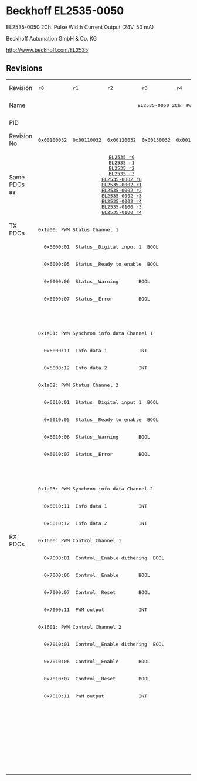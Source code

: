 # Beckhoff EL2535-0050

EL2535-0050 2Ch. Pulse Width Current Output (24V, 50 mA)

Beckhoff Automation GmbH & Co. KG

http://www.beckhoff.com/EL2535

## Revisions
<table>
<tr >
<td>Revision</td>
<td><pre>r0</pre></td>
<td><pre>r1</pre></td>
<td><pre>r2</pre></td>
<td><pre>r3</pre></td>
<td><pre>r4</pre></td>
<td><pre>r5</pre></td>
<td><pre>r6</pre></td>
<td><pre>r7</pre></td>
</tr>
<tr >
<td>Name</td>
<td colspan=8 align="center"><pre>EL2535-0050 2Ch. Pulse Width Current Output (24V, 50 mA)</pre></td>
</tr>
<tr >
<td>PID</td>
<td colspan=8 align="center"><pre>0x09e73052</pre></td>
</tr>
<tr >
<td>Revision No</td>
<td><pre>0x00100032</pre></td>
<td><pre>0x00110032</pre></td>
<td><pre>0x00120032</pre></td>
<td><pre>0x00130032</pre></td>
<td><pre>0x00140032</pre></td>
<td><pre>0x00150032</pre></td>
<td><pre>0x00160032</pre></td>
<td><pre>0x00170032</pre></td>
</tr>
<tr >
<td>Same PDOs as</td>
<td colspan=5 align="center"><pre><a href="EL2535">EL2535 r0</a><br/><a href="EL2535">EL2535 r1</a><br/><a href="EL2535">EL2535 r2</a><br/><a href="EL2535">EL2535 r3</a><br/><a href="EL2535-0002">EL2535-0002 r0</a><br/><a href="EL2535-0002">EL2535-0002 r1</a><br/><a href="EL2535-0002">EL2535-0002 r2</a><br/><a href="EL2535-0002">EL2535-0002 r3</a><br/><a href="EL2535-0002">EL2535-0002 r4</a><br/><a href="EL2535-0100">EL2535-0100 r3</a><br/><a href="EL2535-0100">EL2535-0100 r4</a></pre></td>
<td colspan=2 align="center"><pre><a href="EL2535">EL2535 r5</a><br/><a href="EL2535">EL2535 r6</a><br/><a href="EL2535-0002">EL2535-0002 r5</a><br/><a href="EL2535-0002">EL2535-0002 r6</a><br/><a href="EL2535-0005">EL2535-0005 r6</a><br/><a href="EL2535-0100">EL2535-0100 r5</a><br/><a href="EL2535-0100">EL2535-0100 r6</a></pre></td>
<td><pre><a href="EL2535">EL2535 r7</a><br/><a href="EL2535-0002">EL2535-0002 r7</a><br/><a href="EL2535-0005">EL2535-0005 r7</a><br/><a href="EL2535-0100">EL2535-0100 r7</a></pre></td>
</tr>
<tr class="txpdo pdosection">
<td rowspan=18 valign=top>TX PDOs</td>
<td colspan=8 align="left"><pre>0x1a00: PWM Status Channel 1</pre></td>
<td></td>
</tr>
<tr class="txpdo">
<td colspan=8 align="left"><pre>  0x6000:01  Status__Digital input 1  BOOL</pre></td>
</tr>
<tr class="txpdo">
<td colspan=8 align="left"><pre>  0x6000:05  Status__Ready to enable  BOOL</pre></td>
</tr>
<tr class="txpdo">
<td colspan=8 align="left"><pre>  0x6000:06  Status__Warning       BOOL</pre></td>
</tr>
<tr class="txpdo">
<td colspan=8 align="left"><pre>  0x6000:07  Status__Error         BOOL</pre></td>
</tr>
<tr class="txpdo">
<td colspan=5 align="left"></td>
<td colspan=3 align="left"><pre>  0x6000:10  Status__TxPDO Toggle  BOOL</pre></td>
</tr>
<tr class="txpdo pdosection">
<td colspan=8 align="left"><pre>0x1a01: PWM Synchron info data Channel 1</pre></td>
</tr>
<tr class="txpdo">
<td colspan=8 align="left"><pre>  0x6000:11  Info data 1           INT</pre></td>
</tr>
<tr class="txpdo">
<td colspan=8 align="left"><pre>  0x6000:12  Info data 2           INT</pre></td>
</tr>
<tr class="txpdo pdosection">
<td colspan=8 align="left"><pre>0x1a02: PWM Status Channel 2</pre></td>
</tr>
<tr class="txpdo">
<td colspan=8 align="left"><pre>  0x6010:01  Status__Digital input 1  BOOL</pre></td>
</tr>
<tr class="txpdo">
<td colspan=8 align="left"><pre>  0x6010:05  Status__Ready to enable  BOOL</pre></td>
</tr>
<tr class="txpdo">
<td colspan=8 align="left"><pre>  0x6010:06  Status__Warning       BOOL</pre></td>
</tr>
<tr class="txpdo">
<td colspan=8 align="left"><pre>  0x6010:07  Status__Error         BOOL</pre></td>
</tr>
<tr class="txpdo">
<td colspan=5 align="left"></td>
<td colspan=3 align="left"><pre>  0x6010:10  Status__TxPDO Toggle  BOOL</pre></td>
</tr>
<tr class="txpdo pdosection">
<td colspan=8 align="left"><pre>0x1a03: PWM Synchron info data Channel 2</pre></td>
</tr>
<tr class="txpdo">
<td colspan=8 align="left"><pre>  0x6010:11  Info data 1           INT</pre></td>
</tr>
<tr class="txpdo">
<td colspan=8 align="left"><pre>  0x6010:12  Info data 2           INT</pre></td>
</tr>
<tr class="rxpdo pdosection">
<td rowspan=14 valign=top>RX PDOs</td>
<td colspan=8 align="left"><pre>0x1600: PWM Control Channel 1</pre></td>
<td></td>
</tr>
<tr class="rxpdo">
<td colspan=8 align="left"><pre>  0x7000:01  Control__Enable dithering  BOOL</pre></td>
</tr>
<tr class="rxpdo">
<td colspan=8 align="left"><pre>  0x7000:06  Control__Enable       BOOL</pre></td>
</tr>
<tr class="rxpdo">
<td colspan=8 align="left"><pre>  0x7000:07  Control__Reset        BOOL</pre></td>
</tr>
<tr class="rxpdo">
<td colspan=8 align="left"><pre>  0x7000:11  PWM output            INT</pre></td>
</tr>
<tr class="rxpdo pdosection">
<td colspan=8 align="left"><pre>0x1601: PWM Control Channel 2</pre></td>
</tr>
<tr class="rxpdo">
<td colspan=8 align="left"><pre>  0x7010:01  Control__Enable dithering  BOOL</pre></td>
</tr>
<tr class="rxpdo">
<td colspan=8 align="left"><pre>  0x7010:06  Control__Enable       BOOL</pre></td>
</tr>
<tr class="rxpdo">
<td colspan=8 align="left"><pre>  0x7010:07  Control__Reset        BOOL</pre></td>
</tr>
<tr class="rxpdo">
<td colspan=8 align="left"><pre>  0x7010:11  PWM output            INT</pre></td>
</tr>
<tr class="rxpdo pdosection">
<td colspan=7 align="left"></td>
<td><pre>0x1602: PWM Dithering amplitude Channel 1</pre></td>
</tr>
<tr class="rxpdo">
<td colspan=7 align="left"></td>
<td><pre>  0x7000:12  Dithering amplitude   UINT</pre></td>
</tr>
<tr class="rxpdo pdosection">
<td colspan=7 align="left"></td>
<td><pre>0x1603: PWM Dithering amplitude Channel 2</pre></td>
</tr>
<tr class="rxpdo">
<td colspan=7 align="left"></td>
<td><pre>  0x7010:12  Dithering amplitude   UINT</pre></td>
</tr>
</table>
